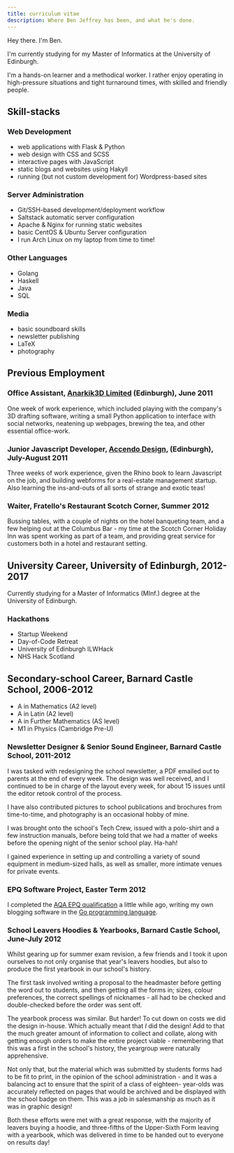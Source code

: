 ```yaml
---
title: curriculum vitae
description: Where Ben Jeffrey has been, and what he's done.
---
```


Hey there. I'm Ben.

I'm currently studying for my Master of Informatics at the University of
Edinburgh.

I'm a hands-on learner and a methodical worker. I rather enjoy operating
in high-pressure situations and tight turnaround times, with skilled and
friendly people.


Skill-stacks
------------

### Web Development

* web applications with Flask & Python
* web design with CSS and SCSS
* interactive pages with JavaScript
* static blogs and websites using Hakyll
* running (but not custom development for) Wordpress-based sites

### Server Administration

* Git/SSH-based development/deployment workflow
* Saltstack automatic server configuration
* Apache & Nginx for running static websites
* basic CentOS & Ubuntu Server configuration
* I run Arch Linux on my laptop from time to time!

### Other Languages

* Golang
* Haskell
* Java
* SQL

### Media

* basic soundboard skills
* newsletter publishing
* LaTeX
* photography


Previous Employment
-------------------

### Office Assistant, [Anarkik3D Limited](http://www.anarkik3d.co.uk/) (Edinburgh), June 2011

One week of work experience, which included
playing with the company's 3D drafting software, writing
a small Python application to interface with social networks,
neatening up webpages, brewing the tea, and other essential
office-work.

### Junior Javascript Developer, [Accendo Design](http://www.accendodesign.com/), (Edinburgh), July-August 2011

Three weeks of work experience, given the Rhino book to learn Javascript
on the job, and building webforms for a real-estate management startup.
Also learning the ins-and-outs of all sorts of strange and exotic teas!

### Waiter, Fratello's Restaurant Scotch Corner, Summer 2012

Bussing tables, with a couple of nights on the hotel banqueting team, and
a few helping out at the Columbus Bar - my time at the Scotch Corner
Holiday Inn was spent working as part of a team, and providing great
service for customers both in a hotel and restaurant setting.


University Career, University of Edinburgh, 2012-2017
-----------------------------------------------------

Currently studying for a Master of Informatics (MInf.) degree at the University
of Edinburgh.

### Hackathons

* Startup Weekend
* Day-of-Code Retreat
* University of Edinburgh ILWHack
* NHS Hack Scotland


Secondary-school Career, Barnard Castle School, 2006-2012
---------------------------------------------------------

* A in Mathematics (A2 level)
* A in Latin (A2 level)
* A in Further Mathematics (AS level)
* M1 in Physics (Cambridge Pre-U)

### Newsletter Designer & Senior Sound Engineer, Barnard Castle School, 2011-2012

I was tasked with redesigning the school newsletter, a PDF emailed out to
parents at the end of every week. The design was well received, and I
continued to be in charge of the layout every week, for about 15 issues
until the editor retook control of the process.

I have also contributed pictures to school publications and brochures
from time-to-time, and photography is an occasional hobby of mine.

I was brought onto the school's Tech Crew, issued with a polo-shirt and a
few instruction manuals, before being told that we had a matter of weeks
before the opening night of the senior school play. Ha-hah!

I gained experience in setting up and controlling a variety of sound
equipment in medium-sized halls, as well as smaller, more intimate venues
for private events.

### EPQ Software Project, Easter Term 2012

I completed the <a href="http://www.aqa.org.uk/qualifications/projects
/extended-project-epq.php">AQA EPQ qualification</a> a little while ago,
writing my own blogging software in the <a href="http://golang.org">Go
programming language</a>.

### School Leavers Hoodies & Yearbooks, Barnard Castle School, June-July 2012

Whilst gearing up for summer exam revision, a few friends and I took it
upon ourselves to not only organise that year's leavers hoodies, but also
to produce the first yearbook in our school's history.

The first task involved writing a proposal to the headmaster before
getting the word out to students, and then getting all the forms in;
sizes, colour preferences, the correct spellings of nicknames - all had
to be checked and double-checked before the order was sent off.

The yearbook process was similar. But harder! To cut down on costs we did
the design in-house. Which actually meant that *I* did the
design! Add to that the much greater amount of information to collect and
collate, along with getting enough orders to make the entire project
viable - remembering that this was a first in the school's history, the
yeargroup were naturally apprehensive.

Not only that, but the material which was submitted by students forms had
to be fit to print, in the opinion of the school administration - and it
was a balancing act to ensure that the spirit of a class of eighteen-
year-olds was accurately reflected on pages that would be archived and be
displayed with the school badge on them. This was a job in salesmanship
as much as it was in graphic design!

Both these efforts were met with a great response, with the majority of
leavers buying a hoodie, and three-fifths of the Upper-Sixth Form leaving
with a yearbook, which was delivered in time to be handed out to everyone
on results day!

